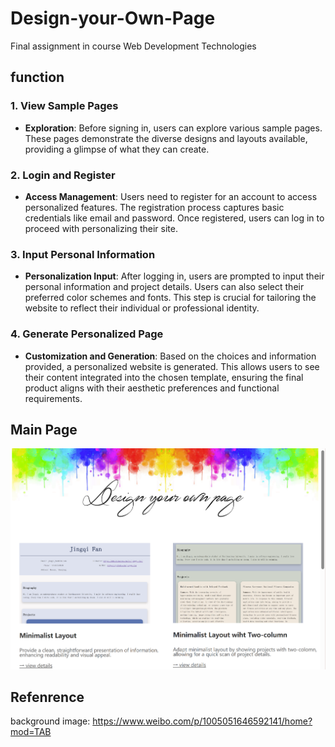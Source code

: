 # Design-your-Own-Page
Final assignment in course Web Development Technologies
## function
### 1. View Sample Pages
- **Exploration**: Before signing in, users can explore various sample pages. These pages demonstrate the diverse designs and layouts available, providing a glimpse of what they can create.

### 2. Login and Register
- **Access Management**: Users need to register for an account to access personalized features. The registration process captures basic credentials like email and password. Once registered, users can log in to proceed with personalizing their site.

### 3. Input Personal Information
- **Personalization Input**: After logging in, users are prompted to input their personal information and project details. Users can also select their preferred color schemes and fonts. This step is crucial for tailoring the website to reflect their individual or professional identity.

### 4. Generate Personalized Page
- **Customization and Generation**:  Based on the choices and information provided, a personalized website is generated. This allows users to see their content integrated into the chosen template, ensuring the final product aligns with their aesthetic preferences and functional requirements.

## Main Page
![image](images/index.png)


## Refenrence
background image: https://www.weibo.com/p/1005051646592141/home?mod=TAB
